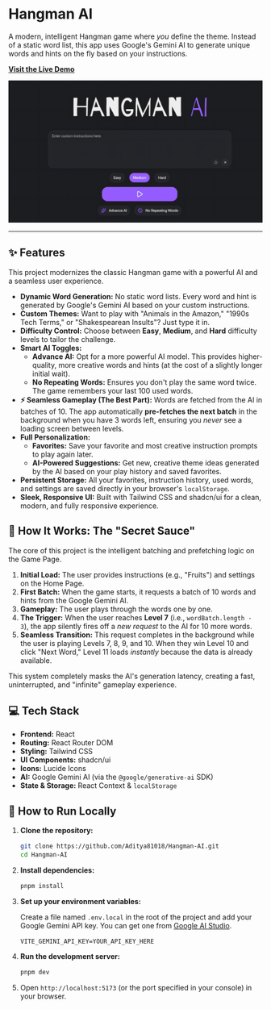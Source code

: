 # Hangman AI

A modern, intelligent Hangman game where *you* define the theme. Instead of a static word list, this app uses Google's Gemini AI to generate unique words and hints on the fly based on your instructions.

**[Visit the Live Demo](https://hangman-ai-81018.vercel.app/)**

![Hangman AI Demo](https://raw.githubusercontent.com/Aditya81018/Hangman-AI/refs/heads/main/public/Hangman.png)

---

## ✨ Features

This project modernizes the classic Hangman game with a powerful AI and a seamless user experience.

* **Dynamic Word Generation:** No static word lists. Every word and hint is generated by Google's Gemini AI based on your custom instructions.
* **Custom Themes:** Want to play with "Animals in the Amazon," "1990s Tech Terms," or "Shakespearean Insults"? Just type it in.
* **Difficulty Control:** Choose between **Easy**, **Medium**, and **Hard** difficulty levels to tailor the challenge.
* **Smart AI Toggles:**
    * **Advance AI:** Opt for a more powerful AI model. This provides higher-quality, more creative words and hints (at the cost of a slightly longer initial wait).
    * **No Repeating Words:** Ensures you don't play the same word twice. The game remembers your last 100 used words.
* **⚡ Seamless Gameplay (The Best Part):**
    Words are fetched from the AI in batches of 10. The app automatically **pre-fetches the next batch** in the background when you have 3 words left, ensuring you *never* see a loading screen between levels.
* **Full Personalization:**
    * **Favorites:** Save your favorite and most creative instruction prompts to play again later.
    * **AI-Powered Suggestions:** Get new, creative theme ideas generated by the AI based on your play history and saved favorites.
* **Persistent Storage:** All your favorites, instruction history, used words, and settings are saved directly in your browser's `localStorage`.
* **Sleek, Responsive UI:** Built with Tailwind CSS and shadcn/ui for a clean, modern, and fully responsive experience.

## 🧠 How It Works: The "Secret Sauce"

The core of this project is the intelligent batching and prefetching logic on the Game Page.

1.  **Initial Load:** The user provides instructions (e.g., "Fruits") and settings on the Home Page.
2.  **First Batch:** When the game starts, it requests a batch of 10 words and hints from the Google Gemini AI.
3.  **Gameplay:** The user plays through the words one by one.
4.  **The Trigger:** When the user reaches **Level 7** (i.e., `wordBatch.length - 3`), the app silently fires off a *new request* to the AI for 10 more words.
5.  **Seamless Transition:** This request completes in the background while the user is playing Levels 7, 8, 9, and 10. When they win Level 10 and click "Next Word," Level 11 loads *instantly* because the data is already available.

This system completely masks the AI's generation latency, creating a fast, uninterrupted, and "infinite" gameplay experience.

## 💻 Tech Stack

* **Frontend:** React
* **Routing:** React Router DOM
* **Styling:** Tailwind CSS
* **UI Components:** shadcn/ui
* **Icons:** Lucide Icons
* **AI:** Google Gemini AI (via the `@google/generative-ai` SDK)
* **State & Storage:** React Context & `localStorage`

## 🚀 How to Run Locally

1.  **Clone the repository:**
    ```bash
    git clone https://github.com/Aditya81018/Hangman-AI.git
    cd Hangman-AI
    ```

2.  **Install dependencies:**
    ```bash
    pnpm install
    ```

3.  **Set up your environment variables:**

    Create a file named `.env.local` in the root of the project and add your Google Gemini API key. You can get one from [Google AI Studio](https://aistudio.google.com/app/apikey).

    ```env
    VITE_GEMINI_API_KEY=YOUR_API_KEY_HERE
    ```

4.  **Run the development server:**
    ```bash
    pnpm dev
    ```

5.  Open `http://localhost:5173` (or the port specified in your console) in your browser.
